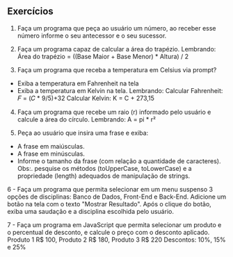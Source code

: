 Exercícios
---
1. Faça um programa que peça ao usuário um número, ao receber esse número informe o seu antecessor e o seu sucessor. 

2. Faça um programa capaz de calcular a área do trapézio.
Lembrando: 
Área do trapézio = ((Base Maior + Base Menor) * Altura) / 2

3. Faça um programa que receba a temperatura em Celsius via prompt?
 -  Exiba a temperatura em Fahrenheit na tela
 -  Exiba a temperatura em Kelvin na tela.
Lembrando: 
 Calcular Fahrenheit:   𝐹 = (𝐶 * 9/5)+32
 Calcular Kelvin:   K = C + 273,15

4. Faça um programa que recebe um raio (r) informado pelo usuário e calcule a área do círculo.
Lembrando: 
A = pi * r²

5.  Peça ao usuário que insira uma frase e exiba:
 - A frase em maiúsculas.
 - A frase em minúsculas.
 - Informe o tamanho da frase (com relação a quantidade de caracteres).
Obs:. pesquise os métodos (toUpperCase, toLowerCase) e a propriedade (length) adequados de manipulação de strings.

6 - Faça um programa que permita selecionar em um menu suspenso 3 opções de disciplinas: Banco de Dados, Front-End e Back-End. Adicione um botão na tela com o texto "Mostrar Resultado". Após o clique do botão, exiba uma saudação e a disciplina escolhida pelo usuário.

7 -  Faça um programa em JavaScript que permita selecionar um produto e o percentual de desconto, e calcule o preço com o desconto aplicado.
Produto 1 R$ 100, Produto 2 R$ 180, Produto 3 R$ 220
Descontos: 10%, 15% e 25%
